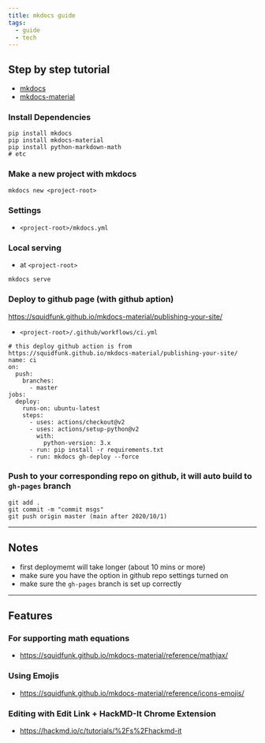 ```yaml
---
title: mkdocs guide
tags:
  - guide
  - tech
---
```


## Step by step tutorial
- [mkdocs](https://www.mkdocs.org/)
- [mkdocs-material](https://squidfunk.github.io/mkdocs-material/)

### Install Dependencies
```
pip install mkdocs
pip install mkdocs-material
pip install python-markdown-math
# etc
```

### Make a new project with mkdocs
```
mkdocs new <project-root>
```

### Settings
- `<project-root>/mkdocs.yml`

### Local serving
- at `<project-root>`
```
mkdocs serve
```

### Deploy to github page (with github aption)
https://squidfunk.github.io/mkdocs-material/publishing-your-site/
- `<project-root>/.github/workflows/ci.yml`
```
# this deploy github action is from https://squidfunk.github.io/mkdocs-material/publishing-your-site/
name: ci 
on:
  push:
    branches:
      - master
jobs:
  deploy:
    runs-on: ubuntu-latest
    steps:
      - uses: actions/checkout@v2
      - uses: actions/setup-python@v2
        with:
          python-version: 3.x
      - run: pip install -r requirements.txt
      - run: mkdocs gh-deploy --force
```

### Push to your corresponding repo on github, it will auto build to `gh-pages` branch
```
git add .
git commit -m "commit msgs"
git push origin master (main after 2020/10/1)
```

---

## Notes
- first deploymemt will take longer (about 10 mins or more)
- make sure you have the option in github repo settings turned on 
- make sure the `gh-pages` branch is set up correctly

---

## Features

### For supporting math equations
- https://squidfunk.github.io/mkdocs-material/reference/mathjax/

### Using Emojis 
- https://squidfunk.github.io/mkdocs-material/reference/icons-emojis/

### Editing with Edit Link + HackMD-It Chrome Extension
- https://hackmd.io/c/tutorials/%2Fs%2Fhackmd-it
